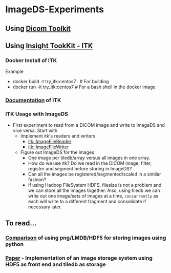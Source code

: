 # ImageDS-Experiments

## Using [Dicom Toolkit](https://dicom.offis.de/dcmtk)

## Using [Insight TookKit - ITK](https://www.itk.org/)

### Docker Install of ITK
Example 
* docker build -t try_itk:centos7 . # For building
* docker run -it try_itk:centos7 # For a bash shell in the docker image

### [Documentation](https://itk.org/ITKSoftwareGuide/html/Book2/ITKSoftwareGuide-Book2ch1.html) of ITK 

### ITK Usage with ImageDS
* First experiment to read from a DICOM image and write to ImageDS and vice versa. Start with
  * Implement itk's readers and writers
    * [itk::ImageFileReader](https://www.itk.org/Doxygen/html/classitk_1_1ImageFileReader.html)
    * [itk::ImageFileWriter](https://www.itk.org/Doxygen/html/classitk_1_1ImageFileWriter.html)
  * Figure out ImageDS for the images
    * One image per tiledb/array versus all images in one array.
    * How do we use itk? Do we read in the DICOM image, filter, register and segment before storing in ImageDS?
    * Can all the images be registered/segmented/scaled in a similar fashion?
    * If using Hadoop FileSystem HDFS, filesize is not a problem and we can store all the images together. Also, using tiledb we can write out one image/sets of images at a time, `concurrently` as each will write to a different fragment and consolidate if necessary later.
    
## To read...
### [Comparison](https://realpython.com/storing-images-in-python/) of using png/LMDB/HDF5 for storing images using python
### [Paper](https://etd.ohiolink.edu/!etd.send_file?accession=osu1524063297966335&disposition=inline) - Implementation of an image storage system using HDF5 as front end and tiledb as storage

